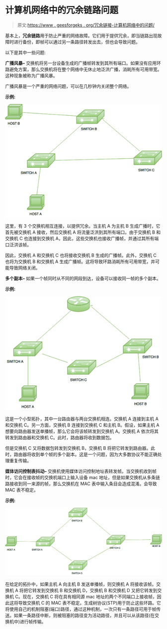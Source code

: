# 计算机网络中的冗余链路问题

> 原文:[https://www . geesforgeks . org/冗余链接-计算机网络中的问题/](https://www.geeksforgeeks.org/redundant-link-problems-in-computer-network/)

基本上，**冗余链路**用于防止严重的网络故障。它们用于提供冗余，即当链路出现故障时进行备份，即帧可以通过另一条路径转发出去，但也会导致问题。

以下是其中一些问题:

**广播风暴–**
交换机将另一台设备生成的广播帧转发到其所有端口。如果没有应用环路避免方案，那么交换机将在整个网络中无休止地泛洪广播，消耗所有可用带宽。这种现象被称为广播风暴。

广播风暴是一个严重的网络问题，可以在几秒钟内关闭整个网络。

**示例:**

![](img/0b979b4a0b52b77ba51e9946c8737083.png)

这里，有 3 个交换机相互连接，以提供冗余。当主机 A 为主机 B 生成广播时，它首先被交换机 A 接收，然后交换机 A 将流量泛洪到其所有端口。由于交换机 B 和交换机 C 也连接到交换机 A，因此，这些交换机也接收广播帧，并通过其所有端口泛洪该帧。

因此，交换机 A 和交换机 C 也将接收交换机 B 生成的广播帧。此外，交换机 C 也将为交换机 B 和交换机 A 生成广播帧。这将导致环路消耗所有可用带宽，并可能导致网络关闭。

**多个副本–**
如果一个帧同时从不同的网段到达，设备可以接收同一帧的多个副本。

**示例:**

![](img/8c39a5468a270fd064280a296842505d.png)

这是一个小型拓扑，其中一台路由器与两台交换机相连。交换机 A 连接到主机 A 和交换机 C。另一方面，交换机 B 连接到交换机 C 和主机 B。假设，如果主机 A 想要向路由器发送单播帧，那么它会将该帧转发到交换机 A。交换机 A 依次将其转发到路由器和交换机 C。此时，路由器将收到数据包。

但是交换机 C 又将数据包转发到交换机 B，交换机 B 将把它转发到路由器。此时，路由器将收到单个帧的多个副本。这是一个问题，因为大多数协议不能正确处理重复传输。

**媒体访问控制表抖动–**
交换机使用媒体访问控制地址表转发帧。当交换机收到帧时，它会在接收帧的交换机端口上输入设备 mac 地址，但是如果交换机从多条链路接收到同一来源的帧，那么交换机在 MAC 表中输入条目会造成混淆。会导致 MAC 表不稳定。

**示例:**

![](img/968e2ba3a155b18a400fc978f21b72cc.png)

在给定的拓扑中，如果主机 A 向主机 B 发送单播帧，则交换机 A 将接收该帧。交换机 A 将把它转发到交换机 B 和交换机 D，交换机 B 和交换机 D 又把它转发到交换机 C。现在，交换机 C 将在具有相同源 mac 地址的两个不同端口上接收帧，因此这将导致交换机 C 的 MAC 表不稳定。生成树协议(STP)用于防止这些环路。它将使用自己的机制阻塞(端口)路径，通过这种机制，一次只有一条路径可用于帧传送。如果一条路径中断，则被阻塞的路径变为活动路径，并且可以从该路径(在交换机中)进行帧传输。